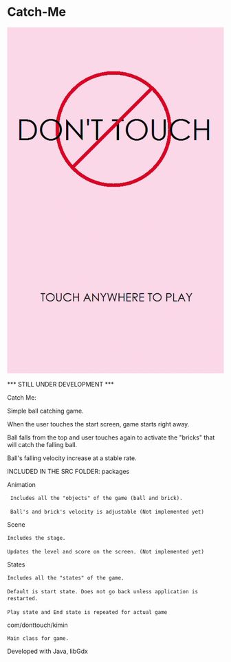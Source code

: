 # Catch-Me

![alt tag](https://github.com/thekiminlee/Catch-Me/blob/master/src/Catch%20Me%20Demo.gif)

*** STILL UNDER DEVELOPMENT ***

Catch Me:
  
Simple ball catching game.

When the user touches the start screen, game starts right away.

Ball falls from the top and user touches again to activate the "bricks" that will catch the falling ball.

Ball's falling velocity increase at a stable rate.

INCLUDED IN THE SRC FOLDER: packages

  Animation
  
     Includes all the "objects" of the game (ball and brick).
     
     Ball's and brick's velocity is adjustable (Not implemented yet)
     
  Scene
  
    Includes the stage.
    
    Updates the level and score on the screen. (Not implemented yet)
    
  States
  
    Includes all the "states" of the game.
    
    Default is start state. Does not go back unless application is restarted.
    
    Play state and End state is repeated for actual game
    
  com/donttouch/kimin
  
    Main class for game.

Developed with Java, libGdx
